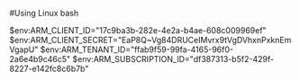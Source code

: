 #Using Linux bash

$env:ARM_CLIENT_ID="17c9ba3b-282e-4e2a-b4ae-608c009969ef"
$env:ARM_CLIENT_SECRET="EaP8Q~Vg84DRUCeIMvrx9tVgDVhxnPxknEmVgapU"
$env:ARM_TENANT_ID="ffab9f59-99fa-4165-96f0-2a6e4b9c46c5"
$env:ARM_SUBSCRIPTION_ID="df387313-b5f2-429f-8227-e142fc8c6b7b"